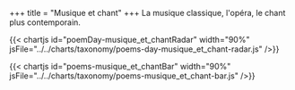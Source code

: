 +++
title = "Musique et chant"
+++
La musique classique, l'opéra, le chant plus contemporain.

{{< chartjs id="poemDay-musique_et_chantRadar" width="90%" jsFile="../../charts/taxonomy/poems-day-musique_et_chant-radar.js" />}}

{{< chartjs id="poems-musique_et_chantBar" width="90%" jsFile="../../charts/taxonomy/poems-musique_et_chant-bar.js" />}}